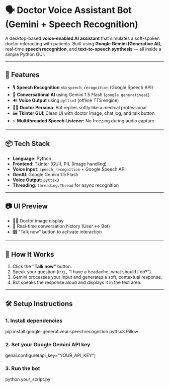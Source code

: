 # 🗣️ Doctor Voice Assistant Bot (Gemini + Speech Recognition)

A desktop-based **voice-enabled AI assistant** that simulates a soft-spoken doctor interacting with patients. Built using **Google Gemini (Generative AI)**, real-time **speech recognition**, and **text-to-speech synthesis** — all inside a simple Python GUI.

---

## 🧠 Features

- 🎙️ **Speech Recognition** via `speech_recognition` (Google Speech API)
- 💬 **Conversational AI** using Gemini 1.5 Flash (`google.generativeai`)
- 🔊 **Voice Output** using `pyttsx3` (offline TTS engine)
- 🧑‍⚕️ **Doctor Persona**: Bot replies softly like a medical professional
- 🖼️ **Tkinter GUI**: Clean UI with doctor image, chat log, and talk button
- ⚡ **Multithreaded Speech Listener**: No freezing during audio capture

---

## 📦 Tech Stack

- **Language**: Python  
- **Frontend**: Tkinter (GUI), PIL (Image handling)  
- **Voice Input**: `speech_recognition` + Google Speech API  
- **GenAI**: Google Gemini 1.5 Flash  
- **Voice Output**: `pyttsx3`  
- **Threading**: `threading.Thread` for async recognition  

---

## 📷 UI Preview

- 👨‍⚕️ Doctor image display  
- 💬 Real-time conversation history (User ↔️ Bot)  
- 🎛️ "Talk now" button to activate interaction  

---

## 🚀 How It Works

1. Click the **"Talk now"** button.
2. Speak your question (e.g., “I have a headache, what should I do?”).
3. Gemini processes your input and generates a soft, contextual response.
4. Bot speaks the response aloud and displays it in the text area.

---

## 🛠️ Setup Instructions

### 1. Install dependencies

pip install google-generativeai speechrecognition pyttsx3 Pillow

### 2. Set your Google Gemini API key

genai.configure(api_key="YOUR_API_KEY")

### 3. Run the bot

python your_script.py

